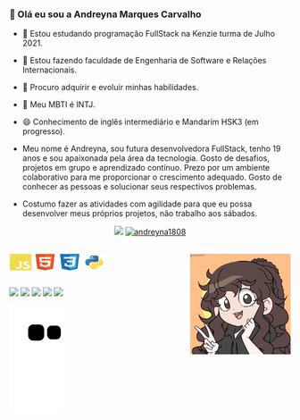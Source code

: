 ### 👋 Olá eu sou a Andreyna Marques Carvalho 

- 🔭 Estou estudando programação FullStack na Kenzie turma de Julho 2021.
- 🌱 Estou fazendo faculdade de Engenharia de Software e Relações Internacionais.
- 👯 Procuro adquirir e evoluir minhas habilidades.
- 💬 Meu MBTI é INTJ.
- 😄 Conhecimento de inglês intermediário e Mandarim HSK3 (em progresso).

 -  Meu nome é Andreyna, sou futura desenvolvedora FullStack, tenho 19 anos e sou apaixonada pela área da tecnologia. Gosto de desafios, projetos em grupo e aprendizado contínuo. Prezo por um ambiente colaborativo para me proporcionar o crescimento adequado. Gosto de conhecer as pessoas e solucionar seus respectivos problemas.
 -  Costumo fazer as atividades com agilidade para que eu possa desenvolver meus próprios projetos, não trabalho aos sábados.


 <p align = "center">
  <a href="https://github.com/andreyna1808"><img src="https://github-readme-stats.vercel.app/api/top-langs/?username=andreyna1808&layout=compact&theme=dark"/></a> 
  <a href="https://github.com/DgSantos017"><img src="https://github-readme-stats.vercel.app/api?username=andreyna1808&show_icons=true&theme=dark&include_all_commits=true&count_private=true" alt="andreyna1808"/></a>
</p> 

<div style="display: inline_block"><br>
  <img align="center" alt="Andreyna-Js" height="30" width="40" src="https://raw.githubusercontent.com/devicons/devicon/master/icons/javascript/javascript-plain.svg">
  <img align="center" alt="Andreyna-HTML" height="30" width="40" src="https://raw.githubusercontent.com/devicons/devicon/master/icons/html5/html5-original.svg">
  <img align="center" alt="Andreyna-CSS" height="30" width="40" src="https://raw.githubusercontent.com/devicons/devicon/master/icons/css3/css3-original.svg">
  <img align="center" alt="Andreyna-Python" height="30" width="40" src="https://raw.githubusercontent.com/devicons/devicon/master/icons/python/python-original.svg">
  <img align="right" src="meu.gif" alt="meu.gif" height="180" width="180"></div>

 ##
<div> 
  <a href="https://www.youtube.com/channel/UCBIL9fcbrliSq_cGxqHr6sA" target="_blank"><img src="https://img.shields.io/badge/YouTube-FF0000?style=for-the-badge&logo=youtube&logoColor=white" target="_blank"></a>
  <a href="https://www.instagram.com/andreyna_mc/" target="_blank"><img src="https://img.shields.io/badge/-Instagram-%23E4405F?style=for-the-badge&logo=instagram&logoColor=white" target="_blank"></a>
  <a href = "mailto: andreyna.official@gmail.com"><img src="https://img.shields.io/badge/-Gmail-%23333?style=for-the-badge&logo=gmail&logoColor=white" target="_blank"></a>
  <a href="https://www.linkedin.com/in/andreyna-carvalho-7a8aa5212/" target="_blank"><img src="https://img.shields.io/badge/-LinkedIn-%230077B5?style=for-the-badge&logo=linkedin&logoColor=white" target="_blank"></a> 
  <a href="https://www.tiktok.com/@reflexaohumana?lang=pt-BR" target="_blank"><img src="https://img.shields.io/badge/TikTok-000000?style=for-the-badge&logo=tiktok&logoColor=white" target="_blank"></a> 
  
  ![Snake animation](https://github.com/andreyna1808/andreyna1808/blob/output/github-contribution-grid-snake.svg)
  
</div> 
  
